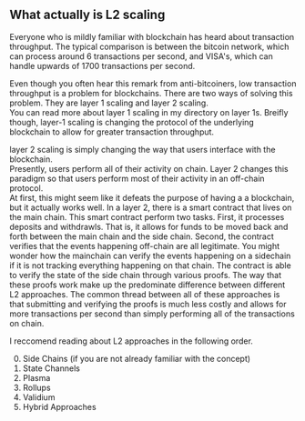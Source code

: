 ## What actually is L2 scaling

Everyone who is mildly familiar with blockchain has heard about transaction throughput.  The typical comparison is between the bitcoin network, which can process around 6 transactions per second, and VISA's, which can handle upwards of 1700 transactions per second.

Even though you often hear this remark from anti-bitcoiners, low transaction throughput is a problem for blockchains. 
There are two ways of solving this problem. They are layer 1 scaling and layer 2 scaling.  
You can read more about layer 1 scaling in my directory on layer 1s.  Breifly though, layer-1 scaling is changing the protocol of the underlying blockchain to allow for greater transaction throughput.  

layer 2 scaling is simply changing the way that users interface with the blockchain.  
Presently, users perform all of their activity on chain.  Layer 2 changes this paradigm so that users perform most of their activity in an off-chain protocol.  
At first, this might seem like it defeats the purpose of having a a blockchain, but it actually works well. In a layer 2, there is a smart contract that lives on the main chain.  This smart contract perform two tasks. First, it processes deposits and withdrawls.  That is, it allows for funds to be moved back and forth between the main chain and the side chain.  Second, the contract verifies that the events happening off-chain are all legitimate.  You might wonder how the mainchain can verify the events happening on a sidechain if it is not tracking everything happening on that chain.  The contract is able to verify the state of the side chain through various proofs.  The way that these proofs work make up the predominate difference between different L2 approaches.  The common thread between all of these approaches is that submitting and verifying the proofs is much less costly and allows for more transactions per second than simply performing all of the transactions on chain. 

I reccomend reading about L2 approaches in the following order.

0. Side Chains (if you are not already familiar with the concept)
1. State Channels
2. Plasma
3. Rollups
4. Validium
5. Hybrid Approaches
